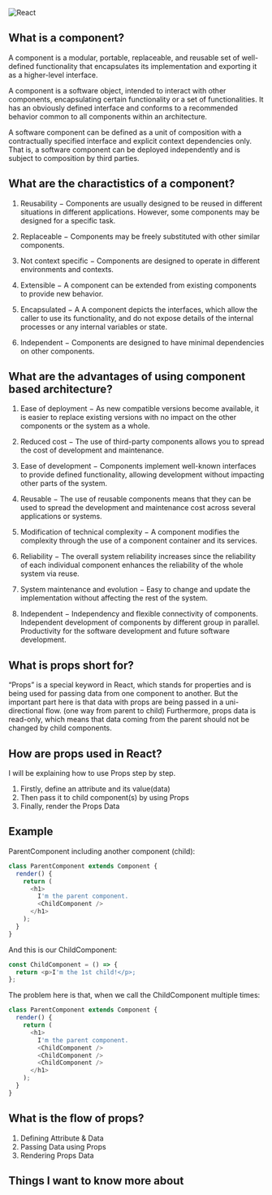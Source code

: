 ![React](https://miro.medium.com/max/2484/1*CeuWv9fCjD1uTiTuKytnBQ.png)

## What is a component?

A component is a modular, portable, replaceable, and reusable set of well-defined functionality that encapsulates its implementation and exporting it as a higher-level interface.

A component is a software object, intended to interact with other components, encapsulating certain functionality or a set of functionalities. It has an obviously defined interface and conforms to a recommended behavior common to all components within an architecture.

A software component can be defined as a unit of composition with a contractually specified interface and explicit context dependencies only. That is, a software component can be deployed independently and is subject to composition by third parties.

## What are the charactistics of a component?

1. Reusability − Components are usually designed to be reused in different situations in different applications. However, some components may be designed for a specific task.

1. Replaceable − Components may be freely substituted with other similar components.

1. Not context specific − Components are designed to operate in different environments and contexts.

1. Extensible − A component can be extended from existing components to provide new behavior.

1. Encapsulated − A A component depicts the interfaces, which allow the caller to use its functionality, and do not expose details of the internal processes or any internal variables or state.

1. Independent − Components are designed to have minimal dependencies on other components.

## What are the advantages of using component based architecture?
1. Ease of deployment − As new compatible versions become available, it is easier to replace existing versions with no impact on the other components or the system as a whole.

1. Reduced cost − The use of third-party components allows you to spread the cost of development and maintenance.

1. Ease of development − Components implement well-known interfaces to provide defined functionality, allowing development without impacting other parts of the system.

1. Reusable − The use of reusable components means that they can be used to spread the development and maintenance cost across several applications or systems.

1. Modification of technical complexity − A component modifies the complexity through the use of a component container and its services.

1. Reliability − The overall system reliability increases since the reliability of each individual component enhances the reliability of the whole system via reuse.

1. System maintenance and evolution − Easy to change and update the implementation without affecting the rest of the system.

1. Independent − Independency and flexible connectivity of components. Independent development of components by different group in parallel. Productivity for the software development and future software development.

## What is props short for?

“Props” is a special keyword in React, which stands for properties and is being used for passing data from one component to another.
But the important part here is that data with props are being passed in a uni-directional flow. (one way from parent to child)
Furthermore, props data is read-only, which means that data coming from the parent should not be changed by child components.

## How are props used in React?
I will be explaining how to use Props step by step.
1. Firstly, define an attribute and its value(data)
1. Then pass it to child component(s) by using Props
1. Finally, render the Props Data

## Example 
ParentComponent including another component (child):
``` javascript
class ParentComponent extends Component {  
  render() {
    return (
      <h1>
        I'm the parent component.
        <ChildComponent />
      </h1>
    );
  }
}
```
And this is our ChildComponent:
``` javascript
const ChildComponent = () => {  
  return <p>I'm the 1st child!</p>; 
};
```

The problem here is that, when we call the ChildComponent multiple times:
``` javascript
class ParentComponent extends Component {  
  render() {
    return (
      <h1>
        I'm the parent component.
        <ChildComponent />
        <ChildComponent />
        <ChildComponent />
      </h1>
    );
  }
}
```

## What is the flow of props?
1. Defining Attribute & Data
1. Passing Data using Props
1. Rendering Props Data


## Things I want to know more about